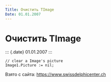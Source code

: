 ```yaml
---
Title: Очистить TImage
Date: 01.01.2007
---
```



Очистить TImage
===============

::: {.date}
01.01.2007
:::

    // clear a Image's picture 
    Image1.Picture := nil;

Взято с сайта: <https://www.swissdelphicenter.ch>
